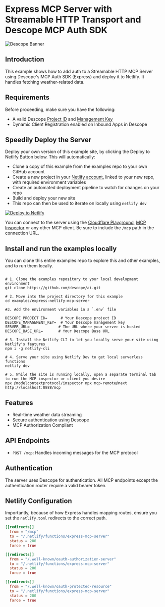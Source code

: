 # Express MCP Server with Streamable HTTP Transport and Descope MCP Auth SDK

![Descope Banner](https://github.com/descope/.github/assets/32936811/d904d37e-e3fa-4331-9f10-2880bb708f64)

## Introduction

This example shows how to add auth to a Streamable HTTP MCP Server using Descope's MCP Auth SDK (Express) and deploy it to Netlify. It handles fetching weather-related data.

## Requirements

Before proceeding, make sure you have the following:

- A valid Descope [Project ID](https://app.descope.com/settings/project) and [Management Key](https://app.descope.com/settings/company/managementkeys)
- Dynamic Client Registration enabled on Inbound Apps in Descope

## Speedily Deploy the Server

Deploy your own version of this example site, by clicking the Deploy to Netlify Button below. This will automatically:

- Clone a copy of this example from the examples repo to your own GitHub account
- Create a new project in your [Netlify account](https://app.netlify.com/?utm_medium=social&utm_source=github&utm_campaign=devex-ph&utm_content=devex-examples), linked to your new repo, with required environment variables
- Create an automated deployment pipeline to watch for changes on your repo
- Build and deploy your new site
- This repo can then be used to iterate on locally using `netlify dev`

[![Deploy to Netlify](https://www.netlify.com/img/deploy/button.svg)](https://app.netlify.com/start/deploy?repository=https://github.com/descope/ai&create_from_path=examples/express-netlify-mcp-server)

You can connect to the server using the [Cloudflare Playground](https://playground.ai.cloudflare.com/), [MCP Inspector](https://modelcontextprotocol.io/docs/tools/inspector) or any other MCP client. Be sure to include the `/mcp` path in the connection URL.

## Install and run the examples locally

You can clone this entire examples repo to explore this and other examples, and to run them locally.

```shell

# 1. Clone the examples repository to your local development environment
git clone https://github.com/descope/ai.git

# 2. Move into the project directory for this example
cd examples/express-netlify-mcp-server

#3. Add the environment variables in a `.env` file

DESCOPE_PROJECT_ID=      # Your Descope project ID
DESCOPE_MANAGEMENT_KEY=  # Your Descope management key
SERVER_URL=             # The URL where your server is hosted
DESCOPE_BASE_URL=       # Your Descope Base URL

# 3. Install the Netlify CLI to let you locally serve your site using Netlify's features
npm i -g netlify-cli

# 4. Serve your site using Netlify Dev to get local serverless functions
netlify dev

# 5. While the site is running locally, open a separate terminal tab to run the MCP inspector or client you desire
npx @modelcontextprotocol/inspector npx mcp-remote@next http://localhost:8888/mcp

```

## Features

- Real-time weather data streaming
- Secure authentication using Descope
- MCP Authorization Compliant

## API Endpoints

- `POST /mcp`: Handles incoming messages for the MCP protocol

## Authentication

The server uses Descope for authentication. All MCP endpoints except the authentication router require a valid bearer token.

## Netlify Configuration

Importantly, because of how Express handles mapping routes, ensure you set the `netlify.toml` redirects to the correct path.

```toml
[[redirects]]
  from = "/mcp"
  to = "/.netlify/functions/express-mcp-server"
  status = 200
  force = true

[[redirects]]
  from = "/.well-known/oauth-authorization-server"
  to = "/.netlify/functions/express-mcp-server"
  status = 200
  force = true

[[redirects]]
  from = "/.well-known/oauth-protected-resource"
  to = "/.netlify/functions/express-mcp-server"
  status = 200
  force = true
```


